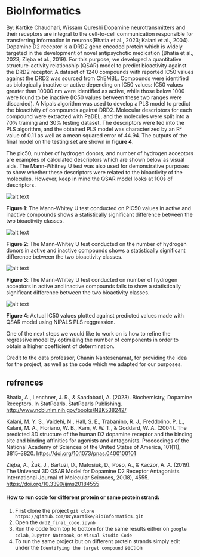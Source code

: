 # BioInformatics
By: Kartike Chaudhari, Wissam Qureshi
Dopamine neurotransmitters and their receptors are integral to the cell-to-cell communication responsible for transferring information in neurons(Bhatia et al., 2023; Kalani et al., 2004). Dopamine D2 receptor is a DRD2 gene encoded protein which is widely targeted in the development of novel antipsychotic medication (Bhatia et al., 2023; Zięba et al., 2019). For this purpose, we developed a quantitative structure-activity relationship (QSAR) model to predict bioactivity against the DRD2 receptor. A dataset of 1240 compounds with reported IC50 values against the DRD2 was sourced from ChEMBL. Compounds were identified as biologically inactive or active depending on IC50 values: IC50 values greater than 10000 nm were identified as active, while those below 1000 were found to be inactive (IC50 values between these two ranges were discarded). A Nipals algorithm was used to develop a PLS model to predict the bioactivity of compounds against DRD2. Molecular descriptors for each compound were extracted with PaDEL, and the molecules were split into a 70% training and 30% testing dataset. The descriptors were fed into the PLS algorithm, and the obtained PLS model was characterized by an R² value of 0.11 as well as a mean squared error of 44.94. The outputs of the final model on the testing set are shown in **figure 4**.

The pIc50, number of hydrogen donors, and number of hydrogen acceptors are examples of calculated descriptors which are shown below as visual aids. The Mann-Whitney U test was also used for demonstrative purposes to show whether these descriptors were related to the bioactivity of the molecules. However, keep in mind the QSAR model looks at 100s of descriptors.

![alt text](https://media.discordapp.net/attachments/753460073786769428/1142942668922552430/image.png?width=1322&height=1198)

**Figure 1**: The Mann-Whitey U test conducted on PIC50 values in active and inactive compounds shows a statistically significant difference between the two bioactivity classes. 

![alt text](https://media.discordapp.net/attachments/753460073786769428/1142943427919626281/image.png?width=1388&height=1230)

**Figure 2**: The Mann-Whitey U test conducted on the number of hydrogen donors in active and inactive compounds shows a statistically significant difference between the two bioactivity classes. 

![alt text](https://media.discordapp.net/attachments/753460073786769428/1142944156927406100/image.png?width=1406&height=1198)

**Figure 3**: The Mann-Whitey U test conducted on number of hydrogen acceptors in active and inactive compounds fails to show a statistically significant difference between the two bioactivity classes.

![alt text](https://cdn.discordapp.com/attachments/783115601887232070/1142955813678358538/image.png)

**Figure 4**: Actual IC50 values plotted against predicted values made with QSAR model using NIPALS PLS reggression.

One of the next steps we would like to work on is how to refine the regressive model by optimizing the number of components in order to obtain a higher coefficient of determination.

Credit to the data professor, Chanin Nantesenamat, for providing the idea for the project, as well as the code which we adapted for our purposes. 

## refrences

Bhatia, A., Lenchner, J. R., & Saadabadi, A. (2023). Biochemistry, Dopamine Receptors. In StatPearls. StatPearls Publishing. http://www.ncbi.nlm.nih.gov/books/NBK538242/

Kalani, M. Y. S., Vaidehi, N., Hall, S. E., Trabanino, R. J., Freddolino, P. L., Kalani, M. A., Floriano, W. B., Kam, V. W. T., & Goddard, W. A. (2004). The predicted 3D structure of the human D2 dopamine receptor and the binding site and binding affinities for agonists and antagonists. Proceedings of the National Academy of Sciences of the United States of America, 101(11), 3815–3820. https://doi.org/10.1073/pnas.0400100101

Zięba, A., Żuk, J., Bartuzi, D., Matosiuk, D., Poso, A., & Kaczor, A. A. (2019). The Universal 3D QSAR Model for Dopamine D2 Receptor Antagonists. International Journal of Molecular Sciences, 20(18), 4555. https://doi.org/10.3390/ijms20184555

#### How to run code for different protein or same protein strand:
1. First clone the project
   ``` git clone https://github.com/OzyKartike/BioInformatics.git ```
2. Open the `drd2_final_code.ipynb`
3. Run the code from top to bottom for the same results either on `google colab`, `Jupyter Notebook`, or `Visual Studio Code`
4. To run the same project but on different protein strands simply edit under the `Identifying the target compound` section
 
